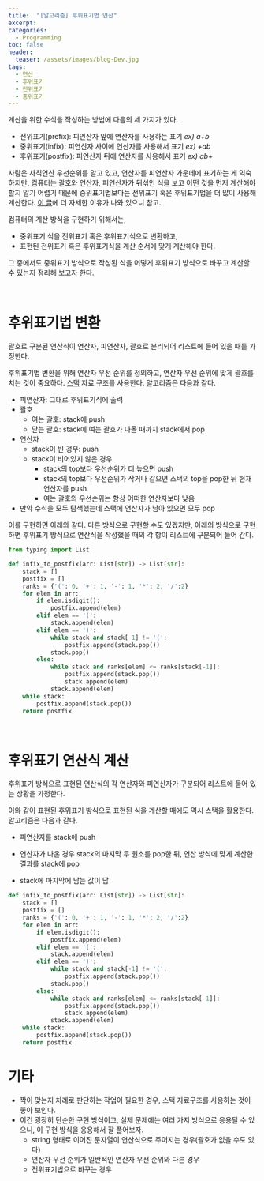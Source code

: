 ```yaml
---
title:  "[알고리즘] 후위표기법 연산"
excerpt: 
categories:
  - Programming
toc: false
header:
  teaser: /assets/images/blog-Dev.jpg
tags:
  - 연산
  - 후위표기
  - 전위표기
  - 중위표기
---
```




 계산을 위한 수식을 작성하는 방법에 다음의 세 가지가 있다.

* 전위표기(prefix): 피연산자 앞에 연산자를 사용하는 표기  *ex) a+b*
* 중위표기(infix): 피연산자 사이에 연산자를 사용해서 표기  *ex) +ab*
* 후위표기(postfix): 피연산자 뒤에 연산자를 사용해서 표기 *ex) ab+*



 사람은 사칙연산 우선순위를 알고 있고, 연산자를 피연산자 가운데에 표기하는 게 익숙하지만, 컴퓨터는 괄호와 연산자, 피연산자가 뒤섞인 식을 보고 어떤 것을 먼저 계산해야 할지 알기 어렵기 때문에 중위표기법보다는 전위표기 혹은 후위표기법을 더 많이 사용해 계산한다. [이 글](https://softwareengineering.stackexchange.com/questions/294898/why-use-postfix-prefix-expression-instead-of-infix)에 더 자세한 이유가 나와 있으니 참고.



 컴퓨터의 계산 방식을 구현하기 위해서는,

- 중위표기 식을 전위표기 혹은 후위표기식으로 변환하고,
- 표현된 전위표기 혹은 후위표기식을 계산 순서에 맞게 계산해야 한다.



 그 중에서도 중위표기 방식으로 작성된 식을 어떻게 후위표기 방식으로 바꾸고 계산할 수 있는지 정리해 보고자 한다.



<br>

# 후위표기법 변환



 괄호로 구분된 연산식이 연산자, 피연산자, 괄호로 분리되어 리스트에 들어 있을 때를 가정한다. 



 후위표기법 변환을 위해 연산자 우선 순위를 정의하고, 연산자 우선 순위에 맞게 괄호를 치는 것이 중요하다. [스택](https://sirzzang.github.io/programming/Programming-Stack/) 자료 구조를 사용한다. 알고리즘은 다음과 같다.

- 피연산자: 그대로 후위표기식에 출력
- 괄호
  - 여는 괄호: stack에 push
  - 닫는 괄호: stack에 여는 괄호가 나올 때까지 stack에서 pop
- 연산자
  - stack이 빈 경우: push
  - stack이 비어있지 않은 경우
    - stack의 top보다 우선순위가 더 높으면 push
    - stack의 top보다 우선순위가 작거나 같으면 스택의 top을 pop한 뒤 현재 연산자를 push
    - 여는 괄호의 우선순위는 항상 어떠한 연산자보다 낮음
- 만약 수식을 모두 탐색했는데 스택에 연산자가 남아 있으면 모두 pop



 이를 구현하면 아래와 같다. 다른 방식으로 구현할 수도 있겠지만, 아래의 방식으로 구현하면 후위표기 방식으로 연산식을 작성했을 때의 각 항이 리스트에 구분되어 들어 간다.

```python
from typing import List

def infix_to_postfix(arr: List[str]) -> List[str]:
    stack = []
    postfix = []
    ranks = {'(': 0, '+': 1, '-': 1, '*': 2, '/':2}
    for elem in arr:
        if elem.isdigit():
            postfix.append(elem)
        elif elem == '(':
            stack.append(elem)
        elif elem == ')':
            while stack and stack[-1] != '(':
                postfix.append(stack.pop())
            stack.pop()
        else:
            while stack and ranks[elem] <= ranks[stack[-1]]:
                postfix.append(stack.pop())
                stack.append(elem)
            stack.append(elem)
    while stack:
        postfix.append(stack.pop())
    return postfix
```

<br>

# 후위표기 연산식 계산



 후위표기 방식으로 표현된 연산식의 각 연산자와 피연산자가 구분되어 리스트에 들어 있는 상황을 가정한다.

 이와 같이 표현된 후위표기 방식으로 표현된 식을 계산할 때에도 역시 스택을 활용한다. 알고리즘은 다음과 같다.

* 피연산자를 stack에 push
* 연산자가 나온 경우 stack의 마지막 두 원소를 pop한 뒤, 연산 방식에 맞게 계산한 결과를 stack에 pop

* stack에 마지막에 남는 값이 답

```python
def infix_to_postfix(arr: List[str]) -> List[str]:
    stack = []
    postfix = []
    ranks = {'(': 0, '+': 1, '-': 1, '*': 2, '/':2}
    for elem in arr:
        if elem.isdigit():
            postfix.append(elem)
        elif elem == '(':
            stack.append(elem)
        elif elem == ')':
            while stack and stack[-1] != '(':
                postfix.append(stack.pop())
            stack.pop()
        else:
            while stack and ranks[elem] <= ranks[stack[-1]]:
                postfix.append(stack.pop())
                stack.append(elem)
            stack.append(elem)
    while stack:
        postfix.append(stack.pop())
    return postfix
```



# 기타

* 짝이 맞는지 차례로 판단하는 작업이 필요한 경우, 스택 자료구조를 사용하는 것이 좋아 보인다.
* 이건 굉장히 단순한 구현 방식이고, 실제 문제에는 여러 가지 방식으로 응용될 수 있으니, 이 구현 방식을 응용해서 잘 풀어보자.
  * string 형태로 이어진 문자열이 연산식으로 주어지는 경우(괄호가 없을 수도 있다)
  * 연산자 우선 순위가 일반적인 연산자 우선 순위와 다른 경우
  * 전위표기법으로 바꾸는 경우